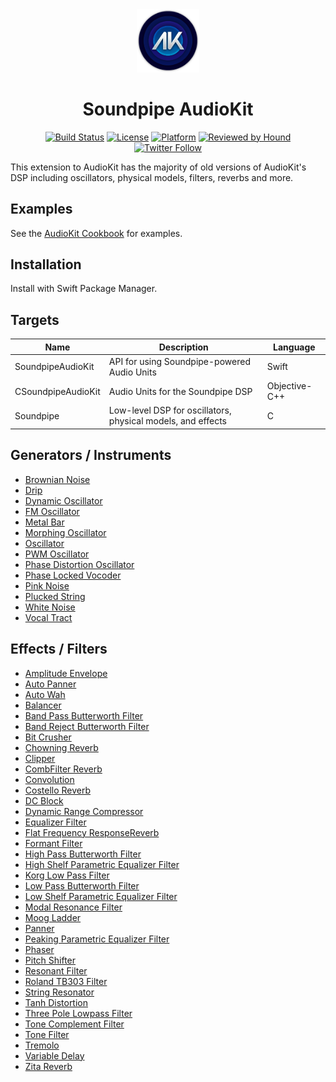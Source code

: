 <div align=center>
<img src="https://github.com/AudioKit/Cookbook/raw/main/Cookbook/Cookbook/Assets.xcassets/audiokit-icon.imageset/audiokit-icon.png" width="20%"/>

# Soundpipe AudioKit

[![Build Status](https://github.com/AudioKit/SoundpipeAudioKit/workflows/CI/badge.svg)](https://github.com/AudioKit/SoundpipeAudioKit/actions?query=workflow%3ACI)
[![License](https://img.shields.io/github/license/AudioKit/SoundpipeAudioKit)](https://github.com/AudioKit/SoundpipeAudioKit/blob/main/LICENSE)
[![Platform](https://img.shields.io/cocoapods/p/AudioKit)](https://github.com/AudioKit/AudioKit/)
[![Reviewed by Hound](https://img.shields.io/badge/Reviewed_by-Hound-8E64B0.svg)](https://houndci.com)
[![Twitter Follow](https://img.shields.io/twitter/follow/AudioKitPro.svg?style=social)](https://twitter.com/AudioKitPro)

</div>

This extension to AudioKit has the majority of old versions of AudioKit's DSP including oscillators, physical models, filters, reverbs and more.

## Examples

See the [AudioKit Cookbook](https://github.com/AudioKit/Cookbook/) for examples.

## Installation

Install with Swift Package Manager.

## Targets

| Name               | Description                                                 | Language      |
|--------------------|-------------------------------------------------------------|---------------|
| SoundpipeAudioKit  | API for using Soundpipe-powered Audio Units                 | Swift         |
| CSoundpipeAudioKit | Audio Units for the Soundpipe DSP                           | Objective-C++ |
| Soundpipe          | Low-level DSP for oscillators, physical models, and effects | C             |

## Generators / Instruments

* [Brownian Noise](https://audiokit.io/SoundpipeAudioKit/documentation/soundpipeaudiokit/browniannoise)
* [Drip](https://audiokit.io/SoundpipeAudioKit/documentation/soundpipeaudiokit/drip)
* [Dynamic Oscillator](https://audiokit.io/SoundpipeAudioKit/documentation/soundpipeaudiokit/dynamicoscillator)
* [FM Oscillator](https://audiokit.io/SoundpipeAudioKit/documentation/soundpipeaudiokit/fmoscillator)
* [Metal Bar](https://audiokit.io/SoundpipeAudioKit/documentation/soundpipeaudiokit/metalbar)
* [Morphing Oscillator](https://audiokit.io/SoundpipeAudioKit/documentation/soundpipeaudiokit/morphingoscillator)
* [Oscillator](https://audiokit.io/SoundpipeAudioKit/documentation/soundpipeaudiokit/oscillator)
* [PWM Oscillator](https://audiokit.io/SoundpipeAudioKit/documentation/soundpipeaudiokit/pwmoscillator)
* [Phase Distortion Oscillator](https://audiokit.io/SoundpipeAudioKit/documentation/soundpipeaudiokit/phasedistortionoscillator)
* [Phase Locked Vocoder](https://audiokit.io/SoundpipeAudioKit/documentation/soundpipeaudiokit/phaselockedvocoder)
* [Pink Noise](https://audiokit.io/SoundpipeAudioKit/documentation/soundpipeaudiokit/pinknoise)
* [Plucked String](https://audiokit.io/SoundpipeAudioKit/documentation/soundpipeaudiokit/pluckedstring)
* [White Noise](https://audiokit.io/SoundpipeAudioKit/documentation/soundpipeaudiokit/whitenoise)
* [Vocal Tract](https://audiokit.io/SoundpipeAudioKit/documentation/soundpipeaudiokit/vocaltract)

## Effects / Filters

* [Amplitude Envelope](https://audiokit.io/SoundpipeAudioKit/documentation/soundpipeaudiokit/amplitudeenvelope)
* [Auto Panner](https://audiokit.io/SoundpipeAudioKit/documentation/soundpipeaudiokit/autopanner)
* [Auto Wah](https://audiokit.io/SoundpipeAudioKit/documentation/soundpipeaudiokit/autowah)
* [Balancer](https://audiokit.io/SoundpipeAudioKit/documentation/soundpipeaudiokit/balancer)
* [Band Pass Butterworth Filter](https://audiokit.io/SoundpipeAudioKit/documentation/soundpipeaudiokit/bandpassbutterworthfilter)
* [Band Reject Butterworth Filter](https://audiokit.io/SoundpipeAudioKit/documentation/soundpipeaudiokit/bandrejectbutterworthfilter)
* [Bit Crusher](https://audiokit.io/SoundpipeAudioKit/documentation/soundpipeaudiokit/bitcrusher)
* [Chowning Reverb](https://audiokit.io/SoundpipeAudioKit/documentation/soundpipeaudiokit/chowningreverb)
* [Clipper](https://audiokit.io/SoundpipeAudioKit/documentation/soundpipeaudiokit/clipper)
* [CombFilter Reverb](https://audiokit.io/SoundpipeAudioKit/documentation/soundpipeaudiokit/combfilterreverb)
* [Convolution](https://audiokit.io/SoundpipeAudioKit/documentation/soundpipeaudiokit/convolution)
* [Costello Reverb](https://audiokit.io/SoundpipeAudioKit/documentation/soundpipeaudiokit/costelloreverb)
* [DC Block](https://audiokit.io/SoundpipeAudioKit/documentation/soundpipeaudiokit/dcblock)
* [Dynamic Range Compressor](https://audiokit.io/SoundpipeAudioKit/documentation/soundpipeaudiokit/dynamicrangecompressor)
* [Equalizer Filter](https://audiokit.io/SoundpipeAudioKit/documentation/soundpipeaudiokit/equalizerfilter)
* [Flat Frequency ResponseReverb](https://audiokit.io/SoundpipeAudioKit/documentation/soundpipeaudiokit/flatfrequencyresponsereverb)
* [Formant Filter](https://audiokit.io/SoundpipeAudioKit/documentation/soundpipeaudiokit/formantfilter)
* [High Pass Butterworth Filter](https://audiokit.io/SoundpipeAudioKit/documentation/soundpipeaudiokit/highpassbutterworthfilter)
* [High Shelf Parametric Equalizer Filter](https://audiokit.io/SoundpipeAudioKit/documentation/soundpipeaudiokit/highshelfparametricequalizerfilter)
* [Korg Low Pass Filter](https://audiokit.io/SoundpipeAudioKit/documentation/soundpipeaudiokit/korglowpassfilter)
* [Low Pass Butterworth Filter](https://audiokit.io/SoundpipeAudioKit/documentation/soundpipeaudiokit/lowpassbutterworthfilter)
* [Low Shelf Parametric Equalizer Filter](https://audiokit.io/SoundpipeAudioKit/documentation/soundpipeaudiokit/lowshelfparametricequalizerfilter)
* [Modal Resonance Filter](https://audiokit.io/SoundpipeAudioKit/documentation/soundpipeaudiokit/modalresonancefilter)
* [Moog Ladder](https://audiokit.io/SoundpipeAudioKit/documentation/soundpipeaudiokit/moogladder)
* [Panner](https://audiokit.io/SoundpipeAudioKit/documentation/soundpipeaudiokit/panner)
* [Peaking Parametric Equalizer Filter](https://audiokit.io/SoundpipeAudioKit/documentation/soundpipeaudiokit/peakingparametricequalizerfilter)
* [Phaser](https://audiokit.io/SoundpipeAudioKit/documentation/soundpipeaudiokit/phaser)
* [Pitch Shifter](https://audiokit.io/SoundpipeAudioKit/documentation/soundpipeaudiokit/pitchshifter)
* [Resonant Filter](https://audiokit.io/SoundpipeAudioKit/documentation/soundpipeaudiokit/resonantfilter)
* [Roland TB303 Filter](https://audiokit.io/SoundpipeAudioKit/documentation/soundpipeaudiokit/rolandtb303filter)
* [String Resonator](https://audiokit.io/SoundpipeAudioKit/documentation/soundpipeaudiokit/stringresonator)
* [Tanh Distortion](https://audiokit.io/SoundpipeAudioKit/documentation/soundpipeaudiokit/tanhdistortion)
* [Three Pole Lowpass Filter](https://audiokit.io/SoundpipeAudioKit/documentation/soundpipeaudiokit/threepolelowpassfilter)
* [Tone Complement Filter](https://audiokit.io/SoundpipeAudioKit/documentation/soundpipeaudiokit/tonecomplementfilter)
* [Tone Filter](https://audiokit.io/SoundpipeAudioKit/documentation/soundpipeaudiokit/tonefilter)
* [Tremolo](https://audiokit.io/SoundpipeAudioKit/documentation/soundpipeaudiokit/tremolo)
* [Variable Delay](https://audiokit.io/SoundpipeAudioKit/documentation/soundpipeaudiokit/variabledelay)
* [Zita Reverb](https://audiokit.io/SoundpipeAudioKit/documentation/soundpipeaudiokit/zitareverb)